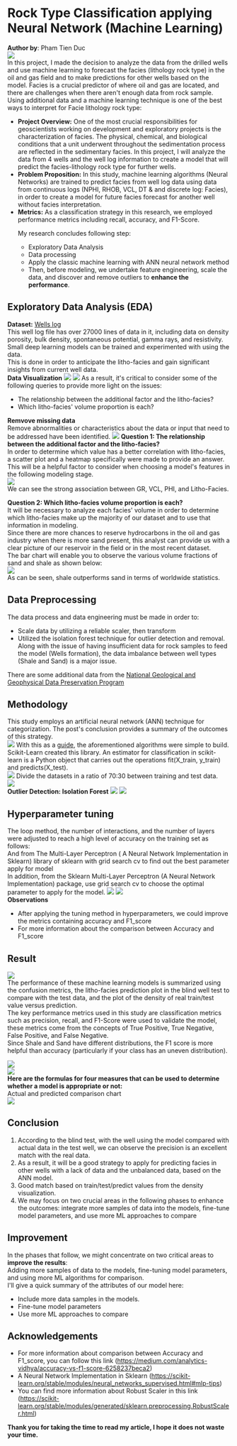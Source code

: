 # Rock Type Classification applying Neural Network (Machine Learning)  
**Author by**: Pham Tien Duc  
![](../IMG/Untitled.png)  
In this project, I made the decision to analyze the data from the drilled wells and use machine learning to forecast the facies (lithology rock type) in the oil and gas field and to make predictions for other wells based on the model. Facies is a crucial predictor of where oil and gas are located, and there are challenges when there aren't enough data from rock sample. Using additional data and a machine learning technique is one of the best ways to interpret for Facie lithology rock type:  
* **Project Overview:** One of the most crucial responsibilities for geoscientists working on development and exploratory projects is the characterization of facies. The physical, chemical, and biological conditions that a unit underwent throughout the sedimentation process are reflected in the sedimentary facies. In this project, I will analyze the data from 4 wells and the well log information to create a model that will predict the facies-lithology rock type for further wells.
* **Problem Proposition:** In this study, machine learning algorithms (Neural Networks) are trained to predict facies from well log data using data from continuous logs (NPHI, RHOB, VCL, DT & and discrete log: Facies), in order to create a model for future facies forecast for another well without facies interpretation.
* **Metrics:** As a classification strategy in this research, we employed performance metrics including recall, accuracy, and F1-Score.  
<ul>My research concludes following step:
   <ul>
   <li>Exploratory Data Analysis</li>
   <li>Data processing</li>
   <li>Apply the classic machine learning with ANN neural network method</li>
   <li>Then, before modeling, we undertake feature engineering, scale the data, and discover and remove outliers to <strong>enhance the performance</strong>.</li>
   </ul> 
</ul>  

## Exploratory Data Analysis (EDA)   
**Dataset:** [Wells log](https://github.com/seg/tutorials-2016/tree/master/1610_Facies_classification)  
This well log file has over 27000 lines of data in it, including data on density porosity, bulk density, spontaneous potential, gamma rays, and resistivity. Small deep learning models can be trained and experimented with using the data.   
This is done in order to anticipate the litho-facies and gain significant insights from current well data.  
**Data Visualization**
![](../IMG/Visualizing%20data.png)
![](../IMG/Visualizing%20data%203.png)
As a result, it's critical to consider some of the following queries to provide more light on the issues:  
* The relationship between the additional factor and the litho-facies?  
* Which litho-facies' volume proportion is each?

**Remvove missing data**  
Remove abnormalities or characteristics about the data or input that need to be addressed have been identified.
 ![](../IMG/Remove%20Mising%20Data.png) 
**Question 1: The relationship between the additional factor and the litho-facies?**  
In order to determine which value has a better correlation with litho-facies, a scatter plot and a heatmap specifically were made to provide an answer.  
This will be a helpful factor to consider when choosing a model's features in the following modeling stage.  
![](../IMG/Untitled%20(1).png)  
We can see the strong association between GR, VCL, PHI, and Litho-Facies.

**Question 2: Which litho-facies volume proportion is each?**  
It will be necessary to analyze each facies' volume in order to determine which litho-facies make up the majority of our dataset and to use that information in modeling.  
Since there are more chances to reserve hydrocarbons in the oil and gas industry when there is more sand present, this analyst can provide us with a clear picture of our reservoir in the field or in the most recent dataset.  
The bar chart will enable you to observe the various volume fractions of sand and shale as shown below:  
![](../IMG/Untitled%20(2).png)  
As can be seen, shale outperforms sand in terms of worldwide statistics.  
## Data Preprocessing  
The data process and data engineering must be made in order to:  
* Scale data by utilizing a reliable scaler, then transform  
* Utilized the isolation forest technique for outlier detection and removal.  
Along with the issue of having insufficient data for rock samples to feed the model (Wells formation), the data imbalance between well types (Shale and Sand) is a major issue.

There are some additional data from the [National Geological and Geophysical Data Preservation Program](https://www.usgs.gov/programs/national-geological-and-geophysical-data-preservation-program/well-log-data)
## Methodology  
This study employs an artificial neural network (ANN) technique for categorization. The post's conclusion provides a summary of the outcomes of this strategy.  
![](../IMG/Accuracy%20Evaluation.png)
With this as a [guide](https://scikit-learn.org/stable/modules/generated/sklearn.neural_network.MLPClassifier.html), the aforementioned algorithms were simple to build.  
Scikit-Learn created this library. An estimator for classification in scikit-learn is a Python object that carries out the operations fit(X_train, y_train) and predicts(X_test).    
![](../IMG/Data%20Split.png)
Divide the datasets in a ratio of 70:30 between training and test data.  
![](../IMG/7030.png)  
**Outlier Detection: Isolation Forest**
![](../IMG/Outlier%20Detection%20Isolation%20Forest%201.png)
![](../IMG/Outlier%20Detection%20Isolation%20Forest%202.png)
## Hyperparameter tuning  
The loop method, the number of interactions, and the number of layers were adjusted to reach a high level of accuracy on the training set as follows:   
And from The Multi-Layer Perceptron ( A Neural Network Implementation in Sklearn) library of sklearn with grid search cv to find out the best parameter apply for model  
In addition, from the Sklearn Multi-Layer Perceptron (A Neural Network Implementation) package, use grid search cv to choose the optimal parameter to apply for the model. 
![](../IMG/Tuning%20Hyperparameters.png) 
![](../IMG/Multi-Layer%20Perceptron.png)  
**Observations**  
- After applying the tuning method in hyperparameters, we could improve the metrics containing accuracy and F1_score
- For more information about the comparison between Accuracy and F1_score  

## Result  
![](../IMG/Result.png)  
The performance of these machine learning models is summarized using the confusion metrics, the litho-facies prediction plot in the blind well test to compare with the test data, and the plot of the density of real train/test value versus prediction.  
The key performance metrics used in this study are classification metrics such as precision, recall, and F1-Score were used to validate the model, these metrics come from the concepts of True Positive, True Negative, False Positive, and False Negative.  
Since Shale and Sand have different distributions, the F1 score is more helpful than accuracy (particularly if your class has an uneven distribution). 
  
![](../IMG/Untitled%20(5).png)  
![](../IMG/Untitled%20(6).png)   
**Here are the formulas for four measures that can be used to determine whether a model is appropriate or not:**   
Actual and predicted comparison chart  
![](../IMG/Untitled%20(7).png)  
## Conclusion
1. According to the blind test, with the well using the model compared with actual data in the test well, we can observe the precision is an excellent match with the real data. 
2. As a result, it will be a good strategy to apply for predicting facies in other wells with a lack of data and the unbalanced data, based on the ANN model.  
3. Good match based on train/test/predict values from the density visualization.  
4. We may focus on two crucial areas in the following phases to enhance the outcomes: integrate more samples of data into the models, fine-tune model parameters, and use more ML approaches to compare  
## Improvement  
In the phases that follow, we might concentrate on two critical areas to **improve the results**:  
Adding more samples of data to the models, fine-tuning model parameters, and using more ML algorithms for comparison.  
I'll give a quick summary of the attributes of our model here:  
- Include more data samples in the models.  
- Fine-tune model parameters  
- Use more ML approaches to compare  
## Acknowledgements
* For more information about comparison between Accuracy and F1_score, you can follow this link (https://medium.com/analytics-vidhya/accuracy-vs-f1-score-6258237beca2)
* A Neural Network Implementation in Sklearn (<https://scikit-learn.org/stable/modules/neural_networks_supervised.html#mlp-tips>)
* You can find more information about Robust Scaler in this link (<https://scikit-learn.org/stable/modules/generated/sklearn.preprocessing.RobustScaler.html>)

**Thank you for taking the time to read my article, I hope it does not waste your time.**
